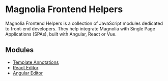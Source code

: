 # Magnolia Frontend Helpers

Magnolia Frontend Helpers is a collection of JavaScript modules dedicated to front-end developers.
They help integrate Magnolia with Single Page Applications (SPAs), built with Angular, React or Vue.

## Modules

 * [Template Annotations](https://git.magnolia-cms.com/projects/MODULES/repos/frontend-helpers/browse/packages/template-annotations/README.md)
 * [React Editor](https://git.magnolia-cms.com/projects/MODULES/repos/frontend-helpers/browse/packages/react-editor/README.md)
 * [Angular Editor](https://git.magnolia-cms.com/projects/MODULES/repos/frontend-helpers/browse/packages/angular-editor/projects/angular-editor/README.md)
